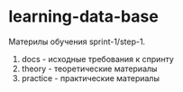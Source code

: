 # learning-data-base
Материлы обучения sprint-1/step-1.
1) docs - исходные требования к спринту
2) theory - теоретические материалы
3) practice - практические материалы